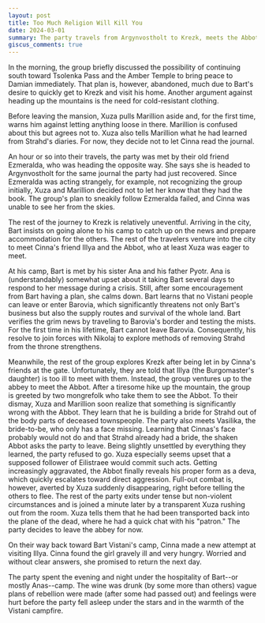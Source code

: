 ```yaml
---
layout: post
title: Too Much Religion Will Kill You
date: 2024-03-01
summary: The party travels from Argynvostholt to Krezk, meets the Abbot and spends the night at Barts home.
giscus_comments: true
---
```


In the morning, the group briefly discussed the possibility of continuing south toward Tsolenka Pass and the Amber Temple to bring peace to Damian immediately. That plan is, however, abandoned, much due to Bart's desire to quickly get to Krezk and visit his home. Another argument against heading up the mountains is the need for cold-resistant clothing.

Before leaving the mansion, Xuza pulls Marillion aside and, for the first time, warns him against letting anything loose in there. Marillion is confused about this but agrees not to. Xuza also tells Marillion what he had learned from Strahd's diaries. For now, they decide not to let Cinna read the journal.

An hour or so into their travels, the party was met by their old friend Ezmeralda, who was heading the opposite way. She says she is headed to Argynvostholt for the same journal the party had just recovered. Since Ezmeralda was acting strangely, for example, not recognizing the group initially, Xuza and Marillion decided not to let her know that they had the book. The group's plan to sneakily follow Ezmeralda failed, and Cinna was unable to see her from the skies.

The rest of the journey to Krezk is relatively uneventful. Arriving in the city, Bart insists on going alone to his camp to catch up on the news and prepare accommodation for the others. The rest of the travelers venture into the city to meet Cinna's friend Illya and the Abbot, who at least Xuza was eager to meet.

At his camp, Bart is met by his sister Ana and his father Pyotr. Ana is (understandably) somewhat upset about it taking Bart several days to respond to her message during a crisis. Still, after some encouragement from Bart having a plan, she calms down. Bart learns that no Vistani people can leave or enter Barovia, which
significantly threatens not only Bart's business but also the supply routes and survival of the whole land. Bart verifies the grim news by traveling to Barovia's border and testing the mists. For the first time in his lifetime, Bart cannot leave Barovia. Consequently, his resolve to join forces with Nikolaj to explore methods of removing Strahd from the throne strengthens.

Meanwhile, the rest of the group explores Krezk after being let in by Cinna's friends at the gate. Unfortunately, they are told that Illya (the Burgomaster's daughter) is too ill to meet with them. Instead, the group ventures up to the abbey to meet the Abbot. After a tiresome hike up the mountain, the group is greeted by two mongrefolk who take them to see the Abbot. To their dismay, Xuza and Marillion soon realize that something is significantly wrong with the Abbot. They learn that he is building a bride for Strahd out of the body parts of deceased townspeople. The party also meets Vasilika, the bride-to-be, who only has a face missing. Learning that Cinnas's face probably would not do and that Strahd already had a bride, the shaken Abbot asks the party to leave. Being slightly unsettled by everything they learned, the party refused to go. Xuza especially seems upset that a supposed follower of Eilistraee would commit such acts. Getting increasingly aggravated, the Abbot finally
reveals his proper form as a deva, which quickly escalates toward direct aggression. Full-out combat is, however, averted by Xuza suddenly disappearing, right before telling the others to flee.
The rest of the party exits under tense but non-violent circumstances and is joined a minute later by a transparent Xuza rushing out
from the room. Xuza tells them that he had been transported back into the plane of the dead, where he had a quick chat with his "patron."
The party decides to leave the abbey for now.

On their way back toward Bart Vistani's camp, Cinna made a new attempt at visiting Illya. Cinna found the girl gravely ill
and very hungry. Worried and without clear answers, she promised to return the next day.

The party spent the evening and night under the hospitality of Bart--or mostly Anas--camp. The wine was drunk (by some more than others)
vague plans of rebellion were made (after some had passed out) and feelings were hurt before the party fell asleep under the stars and in the warmth of the Vistani campfire.
